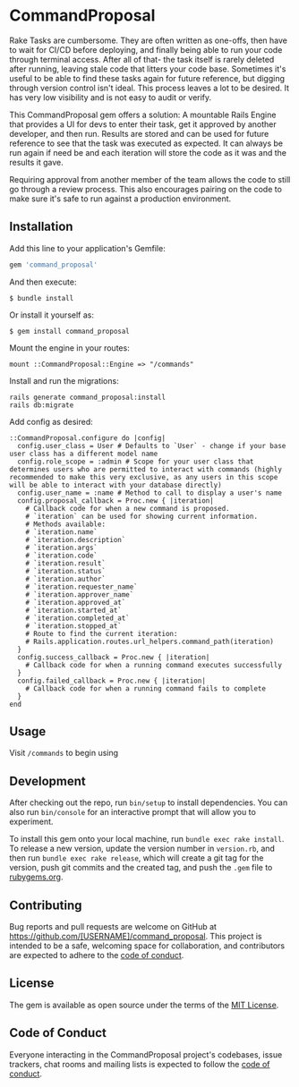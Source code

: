 # CommandProposal

Rake Tasks are cumbersome. They are often written as one-offs, then have to wait for CI/CD before deploying, and finally being able to run your code through terminal access. After all of that- the task itself is rarely deleted after running, leaving stale code that litters your code base. Sometimes it's useful to be able to find these tasks again for future reference, but digging through version control isn't ideal.
This process leaves a lot to be desired. It has very low visibility and is not easy to audit or verify.

This CommandProposal gem offers a solution: A mountable Rails Engine that provides a UI for devs to enter their task, get it approved by another developer, and then run. Results are stored and can be used for future reference to see that the task was executed as expected. It can always be run again if need be and each iteration will store the code as it was and the results it gave.

Requiring approval from another member of the team allows the code to still go through a review process. This also encourages pairing on the code to make sure it's safe to run against a production environment.

## Installation

Add this line to your application's Gemfile:

```ruby
gem 'command_proposal'
```

And then execute:

    $ bundle install

Or install it yourself as:

    $ gem install command_proposal

Mount the engine in your routes:

    mount ::CommandProposal::Engine => "/commands"

Install and run the migrations:

    rails generate command_proposal:install
    rails db:migrate

Add config as desired:

    ::CommandProposal.configure do |config|
      config.user_class = User # Defaults to `User` - change if your base user class has a different model name
      config.role_scope = :admin # Scope for your user class that determines users who are permitted to interact with commands (highly recommended to make this very exclusive, as any users in this scope will be able to interact with your database directly)
      config.user_name = :name # Method to call to display a user's name
      config.proposal_callback = Proc.new { |iteration|
        # Callback code for when a new command is proposed.
        # `iteration` can be used for showing current information.
        # Methods available:
        # `iteration.name`
        # `iteration.description`
        # `iteration.args`
        # `iteration.code`
        # `iteration.result`
        # `iteration.status`
        # `iteration.author`
        # `iteration.requester_name`
        # `iteration.approver_name`
        # `iteration.approved_at`
        # `iteration.started_at`
        # `iteration.completed_at`
        # `iteration.stopped_at`
        # Route to find the current iteration:
        # Rails.application.routes.url_helpers.command_path(iteration)
      }
      config.success_callback = Proc.new { |iteration|
        # Callback code for when a running command executes successfully
      }
      config.failed_callback = Proc.new { |iteration|
        # Callback code for when a running command fails to complete
      }
    end

## Usage

Visit `/commands` to begin using

## Development

After checking out the repo, run `bin/setup` to install dependencies. You can also run `bin/console` for an interactive prompt that will allow you to experiment.

To install this gem onto your local machine, run `bundle exec rake install`. To release a new version, update the version number in `version.rb`, and then run `bundle exec rake release`, which will create a git tag for the version, push git commits and the created tag, and push the `.gem` file to [rubygems.org](https://rubygems.org).

## Contributing

Bug reports and pull requests are welcome on GitHub at https://github.com/[USERNAME]/command_proposal. This project is intended to be a safe, welcoming space for collaboration, and contributors are expected to adhere to the [code of conduct](https://github.com/[USERNAME]/command_proposal/blob/master/CODE_OF_CONDUCT.md).

## License

The gem is available as open source under the terms of the [MIT License](https://opensource.org/licenses/MIT).

## Code of Conduct

Everyone interacting in the CommandProposal project's codebases, issue trackers, chat rooms and mailing lists is expected to follow the [code of conduct](https://github.com/[USERNAME]/command_proposal/blob/master/CODE_OF_CONDUCT.md).
